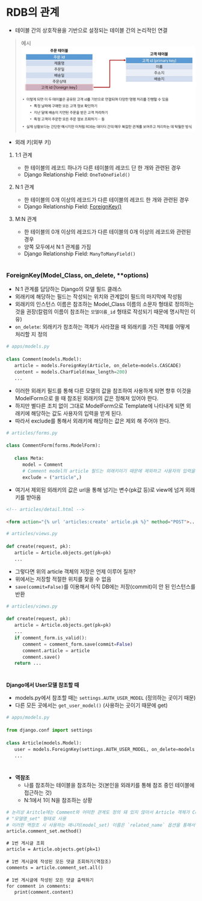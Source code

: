 # RDB의 관계

- 테이블 간의 상호작용을 기반으로 설정되는 테이블 간의 논리적인 연결

> 예시
> ![example](./img/relationship_example.png)

- 외래 키(외부 키)

1. 1:1 관계

   - 한 테이블의 레코드 하나가 다른 테이블의 레코드 단 한 개와 관련된 경우
   - Django Relationship Field: `OneToOneField()`

2. N:1 관계

   - 한 테이블의 0개 이상의 레코드가 다른 테이블의 레코드 한 개와 관련된 경우
   - Django Relationship Field: [ForeignKey()](#foreignkey)

3. M:N 관계

   - 한 테이블의 0개 이상의 레코드가 다른 테이블의 0개 이상의 레코드와 관련된 경우
   - 양쪽 모두에서 N:1 관계를 가짐
   - Django Relationship Field: `ManyToManyField()`

#

### ForeignKey(Model_Class, on_delete, \*\*options)

- N:1 관계를 담당하는 Django의 모델 필드 클래스
- 외래키에 해당하는 필드는 작성되는 위치와 관계없이 필드의 마지막에 작성됨
- 외래키의 인스턴스 이름은 참조하는 Model_Class 이름의 소문자 형태로 정의하는 것을 권장(칼럼의 이름이 참조하는 `모델이름_id` 형태로 작성되기 때문에 명시적인 이유)
- `on_delete`: 외래키가 참조하는 객체가 사라졌을 때 외래키를 가진 객체를 어떻게 처리할 지 정의

```python
# apps/models.py

class Comment(models.Model):
   article = models.ForeignKey(Article, on_delete=models.CASCADE)
   content = models.CharField(max_length=200)
   ...
```

- 이러한 외래키 필드를 통해 다른 모델의 값을 참조하여 사용하게 되면 향후 이것을 ModelForm으로 쓸 때 참조된 외래키의 값은 정해져 있어야 한다.
- 하지만 별다른 조치 없이 그대로 ModelForm으로 Template에 나타내게 되면 외래키에 해당하는 값도 사용자의 입력을 받게 된다.
- 따라서 exclude를 통해서 외래키에 해당하는 값은 제외 해 주어야 한다.

```python
# articles/forms.py

class CommentForm(forms.ModelForm):

   class Meta:
      model = Comment
      # Comment model의 article 필드는 외래키이기 때문에 제외하고 사용자의 입력을 받음
      exclude = ("article",)
```

- 여기서 제외된 외래키의 값은 url을 통해 넘기는 변수(pk값 등)로 view에 넘겨 외래키를 받아옴

```html
<!-- articles/detail.html -->

<form action="{% url 'articles:create' article.pk %}" method="POST">...</form>
```

```python
# articles/views.py

def create(request, pk):
   article = Article.objects.get(pk=pk)
   ...
```

- 그렇다면 위의 article 객체의 저장은 언제 이루어 질까?
- 위에서는 저장할 적절한 위치를 찾을 수 없음
- `save(commit=False)`를 이용해서 아직 DB에는 저장(commit)이 안 된 인스턴스를 반환

```python
# articles/views.py

def create(request, pk):
   article = Article.objects.get(pk=pk)
   ...
   if comment_form.is_valid():
      comment = comment_form.save(commit=False)
      comment.article = article
      comment.save()
   return ...
```

#

**Django에서 User모델 참조할 때**

- models.py에서 참조할 때는 `settings.AUTH_USER_MODEL` (정의하는 곳이기 때문)
- 다른 모든 곳에서는 `get_user_model()` (사용하는 곳이기 때문에 get)

```python
# apps/models.py

from django.conf import settings

class Article(models.Model):
   user = models.ForeignKey(settings.AUTH_USER_MODEL, on_delete=models.CASCADE)
   ...
```

#

- **역참조**
  - 나를 참조하는 테이블을 참조하는 것(본인을 외래키를 통해 참조 중인 테이블에 접근하는 것)
  - N:1에서 1이 N을 참조하는 상황

```python
# 논리상 Aritcle에는 Comment와 어떠한 관계도 정의 돼 있지 않아서 Article 객체가 Comment를 참조할 수 없지만 아래의 형태로 comment 객체를 참조 가능
# "모델명_set" 형태로 사용
# 이러한 역참조 시 사용하는 매니저(model_set) 이름은 `related_name` 옵션을 통해서 변경할 수도 있음
article.comment_set.method()
```

```shell_plus
# 1번 게시글 조회
article = Article.objects.get(pk=1)

# 1번 게시글에 작성된 모든 댓글 조회하기(역참조)
comments = article.comment_set.all()

# 1번 게시글에 작성된 모든 댓글 출력하기
for comment in comments:
   print(comment.content)
```
